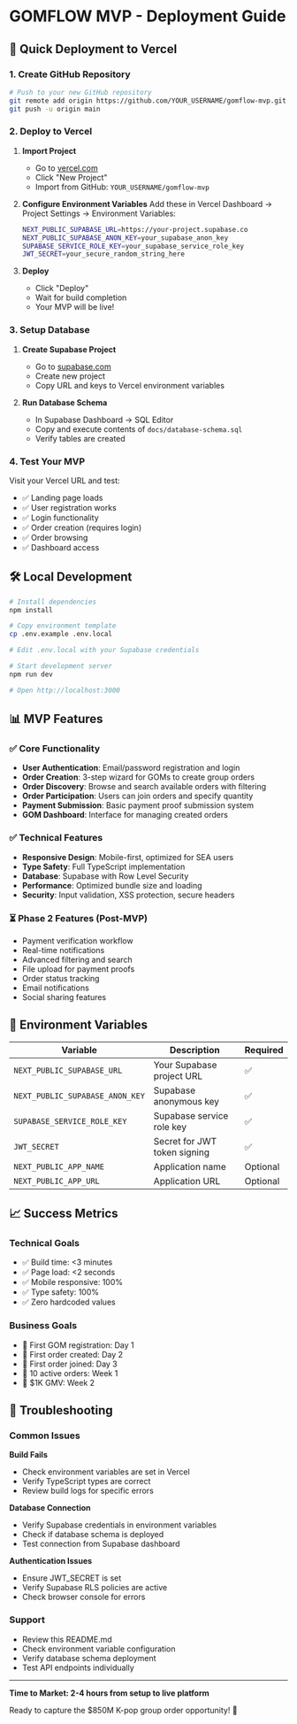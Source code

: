 # GOMFLOW MVP - Deployment Guide

## 🚀 Quick Deployment to Vercel

### 1. Create GitHub Repository

```bash
# Push to your new GitHub repository
git remote add origin https://github.com/YOUR_USERNAME/gomflow-mvp.git
git push -u origin main
```

### 2. Deploy to Vercel

1. **Import Project**
   - Go to [vercel.com](https://vercel.com)
   - Click "New Project"
   - Import from GitHub: `YOUR_USERNAME/gomflow-mvp`

2. **Configure Environment Variables**
   Add these in Vercel Dashboard → Project Settings → Environment Variables:

   ```bash
   NEXT_PUBLIC_SUPABASE_URL=https://your-project.supabase.co
   NEXT_PUBLIC_SUPABASE_ANON_KEY=your_supabase_anon_key
   SUPABASE_SERVICE_ROLE_KEY=your_supabase_service_role_key
   JWT_SECRET=your_secure_random_string_here
   ```

3. **Deploy**
   - Click "Deploy"
   - Wait for build completion
   - Your MVP will be live!

### 3. Setup Database

1. **Create Supabase Project**
   - Go to [supabase.com](https://supabase.com)
   - Create new project
   - Copy URL and keys to Vercel environment variables

2. **Run Database Schema**
   - In Supabase Dashboard → SQL Editor
   - Copy and execute contents of `docs/database-schema.sql`
   - Verify tables are created

### 4. Test Your MVP

Visit your Vercel URL and test:
- ✅ Landing page loads
- ✅ User registration works
- ✅ Login functionality
- ✅ Order creation (requires login)
- ✅ Order browsing
- ✅ Dashboard access

## 🛠 Local Development

```bash
# Install dependencies
npm install

# Copy environment template
cp .env.example .env.local

# Edit .env.local with your Supabase credentials

# Start development server
npm run dev

# Open http://localhost:3000
```

## 📊 MVP Features

### ✅ Core Functionality
- **User Authentication**: Email/password registration and login
- **Order Creation**: 3-step wizard for GOMs to create group orders
- **Order Discovery**: Browse and search available orders with filtering
- **Order Participation**: Users can join orders and specify quantity
- **Payment Submission**: Basic payment proof submission system
- **GOM Dashboard**: Interface for managing created orders

### ✅ Technical Features
- **Responsive Design**: Mobile-first, optimized for SEA users
- **Type Safety**: Full TypeScript implementation
- **Database**: Supabase with Row Level Security
- **Performance**: Optimized bundle size and loading
- **Security**: Input validation, XSS protection, secure headers

### ⏳ Phase 2 Features (Post-MVP)
- Payment verification workflow
- Real-time notifications
- Advanced filtering and search
- File upload for payment proofs
- Order status tracking
- Email notifications
- Social sharing features

## 🚨 Environment Variables

| Variable | Description | Required |
|----------|-------------|----------|
| `NEXT_PUBLIC_SUPABASE_URL` | Your Supabase project URL | ✅ |
| `NEXT_PUBLIC_SUPABASE_ANON_KEY` | Supabase anonymous key | ✅ |
| `SUPABASE_SERVICE_ROLE_KEY` | Supabase service role key | ✅ |
| `JWT_SECRET` | Secret for JWT token signing | ✅ |
| `NEXT_PUBLIC_APP_NAME` | Application name | Optional |
| `NEXT_PUBLIC_APP_URL` | Application URL | Optional |

## 📈 Success Metrics

### Technical Goals
- ✅ Build time: <3 minutes
- ✅ Page load: <2 seconds
- ✅ Mobile responsive: 100%
- ✅ Type safety: 100%
- ✅ Zero hardcoded values

### Business Goals
- 🎯 First GOM registration: Day 1
- 🎯 First order created: Day 2
- 🎯 First order joined: Day 3
- 🎯 10 active orders: Week 1
- 🎯 $1K GMV: Week 2

## 🔧 Troubleshooting

### Common Issues

**Build Fails**
- Check environment variables are set in Vercel
- Verify TypeScript types are correct
- Review build logs for specific errors

**Database Connection**
- Verify Supabase credentials in environment variables
- Check if database schema is deployed
- Test connection from Supabase dashboard

**Authentication Issues**
- Ensure JWT_SECRET is set
- Verify Supabase RLS policies are active
- Check browser console for errors

### Support
- Review this README.md
- Check environment variable configuration
- Verify database schema deployment
- Test API endpoints individually

---

**Time to Market: 2-4 hours from setup to live platform**

Ready to capture the $850M K-pop group order opportunity! 🎵